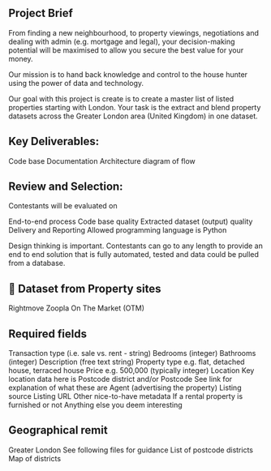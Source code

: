 ## Project Brief

From finding a new neighbourhood, to property viewings, negotiations and dealing with admin (e.g. mortgage and legal), your decision-making potential will be maximised to allow you secure the best value for your money.

Our mission is to hand back knowledge and control to the house hunter using the power of data and technology.

Our goal with this project is create is to create a master list of listed properties starting with London. Your task is the extract and blend property datasets across the Greater London area (United Kingdom) in one dataset.

## Key Deliverables:
Code base
Documentation
Architecture diagram of flow

## Review and Selection:
Contestants will be evaluated on

End-to-end process
Code base quality
Extracted dataset (output) quality
Delivery and Reporting
Allowed programming language is Python

Design thinking is important. Contestants can go to any length to provide an end to end solution that is fully automated, tested and data could be pulled from a database.

## 🌱 Dataset from Property sites
Rightmove
Zoopla
On The Market (OTM)

## Required fields
Transaction type (i.e. sale vs. rent - string)
Bedrooms (integer)
Bathrooms (integer)
Description (free text string)
Property type e.g. flat, detached house, terraced house
Price e.g. 500,000 (typically integer)
Location
Key location data here is Postcode district and/or Postcode
See link for explanation of what these are
Agent (advertising the property)
Listing source
Listing URL
Other nice-to-have metadata
If a rental property is furnished or not
Anything else you deem interesting

## Geographical remit
Greater London
See following files for guidance
List of postcode districts
Map of districts